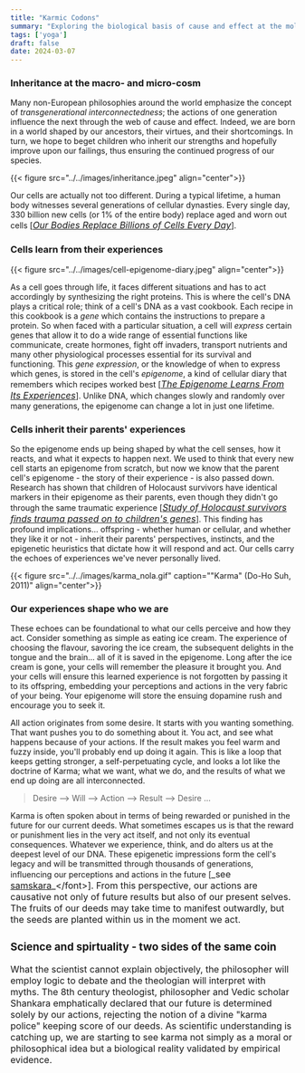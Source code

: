 ```yaml
---
title: "Karmic Codons"
summary: "Exploring the biological basis of cause and effect at the molecular level"
tags: ['yoga']
draft: false
date: 2024-03-07
---
```


### Inheritance at the macro- and micro-cosm
Many non-European philosophies around the world emphasize the concept of _transgenerational interconnectedness_; the actions of one generation influence the next through the web of cause and effect. Indeed, we are born in a world shaped by our ancestors, their virtues, and their shortcomings. In turn, we hope to beget children who inherit our strengths and hopefully improve upon our failings, thus ensuring the continued progress of our species. 

{{< figure src="../../images/inheritance.jpeg" align="center">}}

Our cells are actually not too different. During a typical lifetime, a human body witnesses several generations of cellular dynasties.
Every single day, 330 billion new cells (or 1% of the entire body) replace aged and worn out cells [<font size=3>_[Our Bodies Replace Billions of Cells Every Day](https://www.scientificamerican.com/article/our-bodies-replace-billions-of-cells-every-day/)_</font>].

### Cells learn from their experiences

{{< figure src="../../images/cell-epigenome-diary.jpeg" align="center">}}

As a cell goes through life, it faces different situations and has to act accordingly by synthesizing the right proteins. This is where the 
cell's DNA plays a critical role; think of a cell's DNA as a vast cookbook. Each recipe in this cookbook is a _gene_ which contains the instructions to prepare a protein. So when faced with a particular situation, a cell will _express_ certain genes that allow it to do a wide range of essential functions like communicate, create hormones, fight off invaders, transport nutrients and many other physiological processes essential for its survival and functioning. This _gene expression_, or the knowledge of when to express which genes, is stored in the cell's _epigenome_, a kind of cellular diary that remembers which recipes worked best [<font size=3>_[The Epigenome Learns From Its Experiences](https://learn.genetics.utah.edu/content/epigenetics/memory)_</font>]. Unlike DNA, which changes slowly and randomly over many generations, the epigenome can change a lot in just one lifetime.


### Cells inherit their parents' experiences
So the epigenome ends up being shaped by what the cell senses, how it reacts, and what it expects to happen next. We used to think that every new cell starts an epigenome from scratch, but now we know that the parent cell's epigenome - the story of their experience - is also passed down. Research has shown that children of Holocaust survivors have identical markers in their epigenome as their parents, even though they didn't go through the same traumatic experience [<font size=3>_[Study of Holocaust survivors finds trauma passed on to children's genes](https://www.theguardian.com/science/2015/aug/21/study-of-holocaust-survivors-finds-trauma-passed-on-to-childrens-genes)_</font>]. This finding has profound implications... offspring - whether human or cellular, and whether they like it or not - inherit their parents' perspectives, instincts, and the epigenetic heuristics that dictate how it will respond and act. Our cells carry the echoes of experiences we've never personally lived.

{{< figure src="../../images/karma_nola.gif" caption="\"Karma\" (Do-Ho Suh, 2011)" align="center">}}

### Our experiences shape who we are
These echoes can be foundational to what our cells perceive and how they act. Consider something as simple as eating ice cream. The experience of choosing the flavour, savoring the ice cream, the subsequent delights in the tongue and the brain... all of it is saved in the epigenome. Long after the ice cream is gone, your cells will remember the pleasure it brought you. And your cells will ensure this learned experience is not forgotten by passing it to its offspring, embedding your perceptions and actions in the very fabric of your being. Your epigenome will store the ensuing dopamine rush and encourage you to seek it.

All action originates from some desire. It starts with you wanting something. That want pushes you to do something about it. You act, and see what happens because of your actions. If the result makes you feel warm and fuzzy inside, you'll probably end up doing it again.  This is like a loop that keeps getting stronger, a self-perpetuating cycle, and looks a lot like the doctrine of Karma; what we want, what we do, and the results of what we end up doing are all interconnected.

> Desire --> Will --> Action --> Result --> Desire ...

Karma is often spoken about in terms of being rewarded or punished in the future for our current deeds. What sometimes escapes us is that the reward or punishment lies in the very act itself, and not only its eventual consequences. Whatever we experience, think, and do alters us at the deepest level of our DNA. These epigenetic impressions form the cell's legacy and will be transmitted through thousands of generations, influencing our perceptions and actions in the future [<font size=3>_see [samskara](https://en.wikipedia.org/wiki/Samskara_(Indian_philosophy))_</font>]. From this perspective, our actions are causative not only of future results but also of our present selves. The fruits of our deeds may take time to manifest outwardly, but the seeds are planted within us in the moment we act.

### Science and spirtuality - two sides of the same coin
What the scientist cannot explain objectively, the philosopher will employ logic to debate and the theologian will interpret with myths. The 8th century theologist, philosopher and Vedic scholar Shankara emphatically declared that our future is determined solely by our actions, rejecting the notion of a divine "karma police" keeping score of our deeds. As scientific understanding is catching up, we are starting to see karma not simply as a moral or philosophical idea but a biological reality validated by empirical evidence.